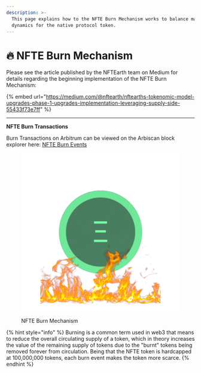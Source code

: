 ```yaml
---
description: >-
  This page explains how to the NFTE Burn Mechanism works to balance market
  dynamics for the native protocol token.
---
```


# 🔥 NFTE Burn Mechanism

Please see the article published by the NFTEarth team on Medium for details regarding the beginning implementation of the NFTE Burn Mechanism:

{% embed url="https://medium.com/@nftearth/nftearths-tokenomic-model-upgrades-phase-1-upgrades-implementation-leveraging-supply-side-55433f73e7ff" %}

***

**NFTE Burn Transactions**

Burn Transactions on Arbitrum can be viewed on the Arbiscan block explorer here: [NFTE Burn Events](https://arbiscan.io/token/0x51b902f19a56f0c8e409a34a215ad2673edf3284?a=0x000000000000000000000000000000000000dEaD)&#x20;

<figure><img src="../.gitbook/assets/Burn.png" alt=""><figcaption><p>NFTE Burn Mechanism</p></figcaption></figure>

{% hint style="info" %}
Burning is a common term used in web3 that means to reduce the overall circulating supply of a token, which in theory increases the value of the remaining supply of tokens due to the "burnt" tokens being removed forever from circulation. Being that the NFTE token is hardcapped at 100,000,000 tokens, each burn event makes the token more scarce.
{% endhint %}
